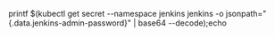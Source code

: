 printf $(kubectl get secret --namespace jenkins jenkins -o jsonpath="{.data.jenkins-admin-password}" | base64 --decode);echo